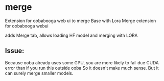 # merge
Extension for oobabooga web ui to merge Base with Lora
Merge extension for oobabooga webui

adds Merge tab, allows loading HF model and merging with LORA

## Issue:
Because ooba already uses some GPU, you are more likely to fail due CUDA error than if you run this outside ooba
So it doesn't make much sense.
But it can surely merge smaller models.

